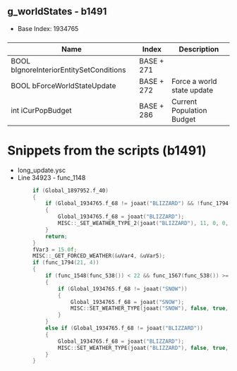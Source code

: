 ## g_worldStates - b1491
-  Base Index: 1934765
###

| Name                                    | Index      | Description                |
|-----------------------------------------|------------|----------------------------|
| BOOL bIgnoreInteriorEntitySetConditions | BASE + 271 |                            |
| BOOL bForceWorldStateUpdate             | BASE + 272 | Force a world state update |
| int iCurPopBudget                       | BASE + 286 | Current Population Budget  |

# Snippets from the scripts (b1491)
- long_update.ysc
- Line 34923 - func_1148
```cpp
		if (Global_1897952.f_40)
		{
			if (Global_1934765.f_68 != joaat("BLIZZARD") && !func_1794(6, 19))
			{
				Global_1934765.f_68 = joaat("BLIZZARD");
				MISC::_SET_WEATHER_TYPE_2(joaat("BLIZZARD"), 11, 0, 0, false);
			}
			return;
		}
		fVar3 = 15.0f;
		MISC::_GET_FORCED_WEATHER(&uVar4, &uVar5);
		if (func_1794(21, 4))
		{
			if (func_1548(func_538()) < 22 && func_1567(func_538()) >= 30)
			{
				if (Global_1934765.f_68 != joaat("SNOW"))
				{
					Global_1934765.f_68 = joaat("SNOW");
					MISC::SET_WEATHER_TYPE(joaat("SNOW"), false, true, true, (fVar2 * (float)(60 - func_1567(func_538()))), false);
				}
			}
			else if (Global_1934765.f_68 != joaat("BLIZZARD"))
			{
				Global_1934765.f_68 = joaat("BLIZZARD");
				MISC::SET_WEATHER_TYPE(joaat("BLIZZARD"), false, true, true, fVar3, false);
			}
		}
```